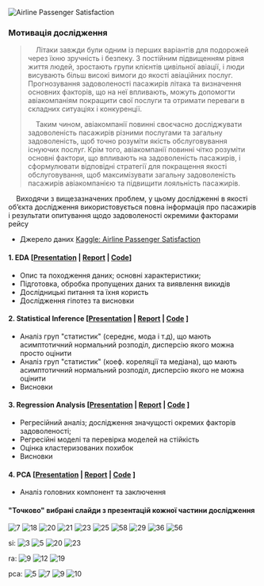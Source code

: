 ![Airline Passenger Satisfaction](https://github.com/oleksii-harmash/pet-data-analysis-R-2023/assets/72203364/597eabd6-72ea-4b51-a0be-9c260c7ced0a)
### Мотивація дослідження
>&nbsp;&nbsp;&nbsp;&nbsp;Літаки завжди були одним із перших варіантів для подорожей через їхню зручність і безпеку. З постійним підвищенням рівня життя людей, зростають групи клієнтів цивільної авіації, і люди висувають більш високі вимоги до якості авіаційних послуг. Прогнозування задоволеності пасажирів літака та визначення основних факторів, що на неї впливають, можуть допомогти авіакомпаніям покращити свої послуги та отримати переваги в складних ситуаціях і конкуренції.
>
>&nbsp;&nbsp;&nbsp;&nbsp;Таким чином, авіакомпанії повинні своєчасно досліджувати задоволеність пасажирів різними послугами та загальну задоволеність, щоб точно розуміти якість обслуговування існуючих послуг. Крім того, авіакомпанії повинні чітко розуміти основні фактори, що впливають на задоволеність пасажирів, і сформулювати відповідні стратегії для покращення якості обслуговування, щоб максимізувати загальну задоволеність пасажирів авіакомпанією та підвищити лояльність пасажирів.

&nbsp;&nbsp;&nbsp;&nbsp;Виходячи з вищезазначених проблем, у цьому дослідженні в якості об’єкта дослідження використовується повна інформація про пасажирів і результати опитування щодо задоволеності окремими факторами рейсу

- Джерело даних [Kaggle: Airline Passenger Satisfaction](https://www.kaggle.com/datasets/binaryjoker/airline-passenger-satisfaction)
  
#### 1. EDA [[Presentation](https://www.canva.com/design/DAF951SdyyU/uuyre5ym6_azfSa3xTwBDg/view?utm_content=DAF951SdyyU&utm_campaign=designshare&utm_medium=link&utm_source=editor) | [Report](https://github.com/oleksii-harmash/pet-data-analysis-R-2023/blob/main/1.%20Exploratory%20Data%20Analysis/reports/report.pdf) | [Code](https://github.com/oleksii-harmash/pet-data-analysis-R-2023/tree/main/1.%20Exploratory%20Data%20Analysis)]
- Опис та походження даних; основні характеристики;
- Підготовка, обробка пропущених даних та виявлення викидів
- Дослідницькі питання та їхня користь
- Дослідження гіпотез та висновки

#### 2. Statistical Inference [[Presentation](https://www.canva.com/design/DAF95-Hg1uM/HuU_n1_2S6FQGhYSSvjOTQ/view?utm_content=DAF95-Hg1uM&utm_campaign=designshare&utm_medium=link&utm_source=editor) | [Report](https://github.com/oleksii-harmash/pet-data-analysis-R-2023/blob/main/2.%20Statistical%20Inference/reports/report.pdf) | [Code](https://github.com/oleksii-harmash/pet-data-analysis-R-2023/tree/main/2.%20Statistical%20Inference) ]
- Аналіз груп "статистик" (середнє, мода і т.д), що мають асимптотичний нормальний розподіл, дисперсію якого можна просто оцінити
- Аналіз груп "статистик" (коеф. кореляції та медіана), що мають асимптотичний нормальний розподіл, дисперсію якого не можна оцінити
- Висновки

#### 3. Regression Analysis [[Presentation](https://www.canva.com/design/DAF957WXhNE/J_IoflMWnmywhaQWofRvNw/view?utm_content=DAF957WXhNE&utm_campaign=designshare&utm_medium=link&utm_source=editor) | [Report](https://github.com/oleksii-harmash/pet-data-analysis-R-2023/blob/main/3.%20Regression%20Analysis/report.pdf) | [Code](https://github.com/oleksii-harmash/pet-data-analysis-R-2023/tree/main/3.%20Regression%20Analysis) ]
- Регресійний аналіз; дослідження значущості окремих факторів задоволеності;
- Регресійні моделі та перевірка моделей на стійкість
- Оцінка кластеризованих похибок
- Висновки
  
#### 4. PCA [[Presentation](https://www.canva.com/design/DAF950VY9DA/qiE2hLijOpZHf-svR5zzAg/view?utm_content=DAF950VY9DA&utm_campaign=designshare&utm_medium=link&utm_source=editor) | [Report](https://github.com/oleksii-harmash/pet-data-analysis-R-2023/blob/main/4.%20PCA/report.pdf) | [Code](https://github.com/oleksii-harmash/pet-data-analysis-R-2023/tree/main/4.%20PCA) ]
- Аналіз головних компонент та заключення


#### "Точково" вибрані слайди з презентацій кожної частини дослідження
![7](https://github.com/oleksii-harmash/pet-data-analysis-R-2023/assets/72203364/038588f1-aac9-4442-aa69-bc6a1cea8c90)
![18](https://github.com/oleksii-harmash/pet-data-analysis-R-2023/assets/72203364/d2f2c038-c162-49b5-b15f-2895cb8f2db9)
![20](https://github.com/oleksii-harmash/pet-data-analysis-R-2023/assets/72203364/1baacde2-c61a-4d52-8846-74ea46c54c1e)
![21](https://github.com/oleksii-harmash/pet-data-analysis-R-2023/assets/72203364/e2ed1412-1733-480e-b227-b15abcecfbd3)
![23](https://github.com/oleksii-harmash/pet-data-analysis-R-2023/assets/72203364/5d5e82d4-b423-47a6-b6ac-c7f4893b3f74)
![25](https://github.com/oleksii-harmash/pet-data-analysis-R-2023/assets/72203364/aa9d436e-cf07-4ade-8309-dfc3a13f092f)
![58](https://github.com/oleksii-harmash/pet-data-analysis-R-2023/assets/72203364/4ba3ef5c-9bba-43c1-aa89-3520f1e26ede)
![29](https://github.com/oleksii-harmash/pet-data-analysis-R-2023/assets/72203364/6391c4a7-3ccc-41bb-8b75-27faa56e57e5)
![36](https://github.com/oleksii-harmash/pet-data-analysis-R-2023/assets/72203364/eee1159c-c0af-4a6a-ae08-d66f7ad0fe73)
![56](https://github.com/oleksii-harmash/pet-data-analysis-R-2023/assets/72203364/4e6b7258-228f-410c-a0fc-ecb061fcc0b6)

si:
![3](https://github.com/oleksii-harmash/pet-data-analysis-R-2023/assets/72203364/9372d422-a5da-401b-9e1f-4b5b06e219b8)
![5](https://github.com/oleksii-harmash/pet-data-analysis-R-2023/assets/72203364/f015945e-80ba-41eb-ab3a-56fd42908383)
![20](https://github.com/oleksii-harmash/pet-data-analysis-R-2023/assets/72203364/89704804-b9b0-4155-b528-3e22b9b32232)
![23](https://github.com/oleksii-harmash/pet-data-analysis-R-2023/assets/72203364/3efef332-eeec-406e-a815-c6019abdf3f6)

ra:
![9](https://github.com/oleksii-harmash/pet-data-analysis-R-2023/assets/72203364/3141c6c9-51f7-4ffc-bb1a-a39a2383cb35)
![12](https://github.com/oleksii-harmash/pet-data-analysis-R-2023/assets/72203364/59110147-098a-4715-bcd6-a1d759e893b1)
![19](https://github.com/oleksii-harmash/pet-data-analysis-R-2023/assets/72203364/407d107c-0efa-45fb-af81-e69fd8d75109)

pca:
![5](https://github.com/oleksii-harmash/pet-data-analysis-R-2023/assets/72203364/4f263c4d-3ced-4fd2-ae4b-9ccf1b942e58)
![7](https://github.com/oleksii-harmash/pet-data-analysis-R-2023/assets/72203364/5485fe71-8792-481f-bc5b-2cbc0a5b5610)
![9](https://github.com/oleksii-harmash/pet-data-analysis-R-2023/assets/72203364/dfe08675-fb9a-49e2-a04b-cee794f21893)
![10](https://github.com/oleksii-harmash/pet-data-analysis-R-2023/assets/72203364/06075ab6-b09e-418f-b00c-fa14116fff3b)
